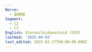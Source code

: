 ```yaml
---
Nerve:
  - 副神経
Segment:
  - C2
  - C3
English: Sternocleidomastoid (SCM)
lastmod: '2025-04-03'
last_edited: 2025-02-27T00:00:00.000Z
---
```



